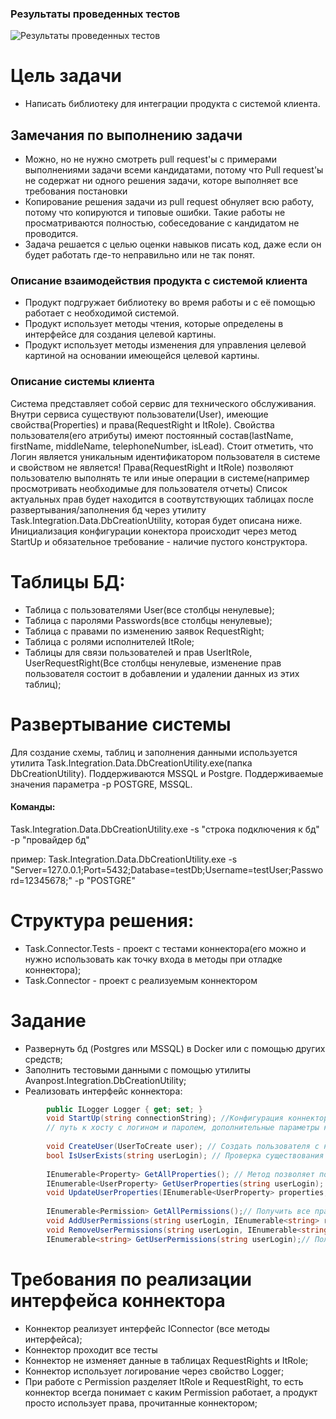 ### Результаты проведенных тестов
![Результаты проведенных тестов](https://cdn.discordapp.com/attachments/1060654257365319700/1251706304691437619/tests.png?ex=666f8dd6&is=666e3c56&hm=99d7aeb233189cce3a5f266c7b5462cdd858ff95dac69ed9583bdbf942abeb3d&) 







# Цель задачи
* Написать библиотеку для интеграции продукта с системой клиента.

## Замечания по выполнению задачи
* Можно, но не нужно смотреть pull request'ы c примерами выполнениями задачи всеми кандидатами, потому что Pull request'ы не содержат ни одного решения задачи, которе выполняет все требования постановки
* Копирование решения задачи из pull request обнуляет всю работу, потому что копируются и типовые ошибки. Такие работы не просматриваются полностью, собеседование с кандидатом не проводится.
* Задача решается с целью оценки навыков писать код, даже если он будет работать где-то неправильно или не так понят.

### Описание взаимодействия продукта с системой клиента
* Продукт подгружает библиотеку во время работы и с её помощью работает с необходимой системой.
* Продукт использует методы чтения, которые определены в интерфейсе для создания целевой картины.
* Продукт использует методы изменения для управления целевой картиной на основании имеющейся целевой картины.

### Описание системы клиента
Система представляет собой сервис для технического обслуживания.
Внутри сервиса существуют пользователи(User), имеющие свойства(Properties) и права(RequestRight и ItRole).
Свойства пользователя(его атрибуты) имеют постоянный состав(lastName, firstName, middleName, telephoneNumber, isLead). Стоит отметить, что Логин является уникальным идентификатором пользователя в системе и свойством не является!
Права(RequestRight и ItRole) позволяют пользователю выполнять те или иные операции в системе(например просмотривать необходимые для пользователя отчеты)
Список актуальных прав будет находится в соотвутствующих таблицах после развертывания/заполнения бд через утилиту Task.Integration.Data.DbCreationUtility, которая будет описана ниже.
Инициализация конфигурации конектора происходит через метод StartUp и обязательное требование - наличие пустого конструктора.

# Таблицы БД:
* Таблица с пользователями User(все столбцы ненулевые);
* Таблица с паролями Passwords(все столбцы ненулевые);
* Таблица с правами по изменению заявок RequestRight;
* Таблица с ролями исполнителей ItRole;
* Таблицы для связи пользователей и прав UserItRole, UserRequestRight(Все столбцы ненулевые, изменение прав пользователя состоит в добавлении и удалении данных из этих таблиц);

# Развертывание системы
Для создание схемы, таблиц и заполнения данными используется утилита Task.Integration.Data.DbCreationUtility.exe(папка DbCreationUtility). Поддерживаются MSSQL и Postgre. Поддерживаемые значения параметра -p POSTGRE, MSSQL.

#### Команды:
Task.Integration.Data.DbCreationUtility.exe -s "строка подключения к бд" -p "провайдер бд"

пример: Task.Integration.Data.DbCreationUtility.exe -s "Server=127.0.0.1;Port=5432;Database=testDb;Username=testUser;Password=12345678;" -p "POSTGRE"

# Структура решения:
* Task.Connector.Tests - проект с тестами коннектора(его можно и нужно использовать как точку входа в методы при отладке коннектора);
* Task.Connector - проект с реализуемым коннектором

# Задание
* Развернуть бд (Postgres или MSSQL) в Docker или с помощью других средств;
* Заполнить тестовыми данными с помощью утилиты Avanpost.Integration.DbCreationUtility;
* Реализовать интерфейс коннектора:
```csharp
        public ILogger Logger { get; set; }
        void StartUp(string connectionString); //Конфигурация коннектора через строку подключения (настройки для подключения к ресурсу(строка подключения к бд, 
        // путь к хосту с логином и паролем, дополнительные параметры конфигурации бизнес-логики и тд, формат любой, например: "key1=value1;key2=value2...";
        
		void CreateUser(UserToCreate user); // Создать пользователя с набором свойств по умолчанию.
		bool IsUserExists(string userLogin); // Проверка существования пользователя
        
		IEnumerable<Property> GetAllProperties(); // Метод позволяет получить все свойства пользователя(смотри Описание системы), пароль тоже считать свойством
        IEnumerable<UserProperty> GetUserProperties(string userLogin); // Получить все значения свойств пользователя
        void UpdateUserProperties(IEnumerable<UserProperty> properties, string userLogin);// Метод позволяет устанавливать значения свойств пользователя
        
		IEnumerable<Permission> GetAllPermissions();// Получить все права в системе (смотри Описание системы клиента)
        void AddUserPermissions(string userLogin, IEnumerable<string> rightIds);// Добавить права пользователю в системе
        void RemoveUserPermissions(string userLogin, IEnumerable<string> rightIds);// Удалить права пользователю в системе
        IEnumerable<string> GetUserPermissions(string userLogin);// Получить права пользователя в системе
```

# Требования по реализации интерфейса коннектора
* Коннектор реализует интерфейс IConnector (все методы интерфейса);
* Коннектор проходит все тесты
* Коннектор не изменяет данные в таблицах RequestRights и ItRole;
* Коннектор использует логирование через свойство Logger;
* При работе с Permission разделяет ItRole и RequestRight, то есть коннектор всегда понимает с каким Permission работает, а продукт просто использует права, прочитанные коннектором;

